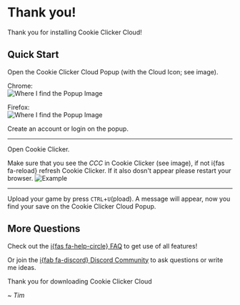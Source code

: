 # Thank you!
Thank you for installing Cookie Clicker Cloud!

## Quick Start
Open the Cookie Clicker Cloud Popup (with the Cloud Icon; see image). 

Chrome: <br>
![Where I find the Popup Image](https://cc.timia2109.com/imgs/CCCOpenPopupChrome.png)

Firefox: <br>
![Where I find the Popup Image](https://cc.timia2109.com/imgs/CCCOpenPopupFirefox.png)

Create an account or login on the popup.

---
Open Cookie Clicker.

Make sure that you see the *CCC* in Cookie Clicker (see image), if not i{fas fa-reload} refresh Cookie Clicker. If it also dosn't appear please restart your browser. 
![Example](https://cc.timia2109.com/imgs/CCBanner.png)

---
Upload your game by press `CTRL`+`U`(pload). A message will appear, now you find your save on the Cookie Clicker Cloud Popup.

## More Questions
Check out the [i{fas fa-help-circle} FAQ](?f=faq) to get use of all features! 

Or join the [i{fab fa-discord} Discord Community](https://discord.gg/Ww6b3d5) to ask questions or write me ideas.

Thank you for downloading Cookie Clicker Cloud

*~ Tim*